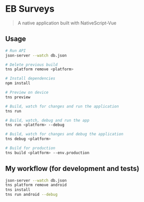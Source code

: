 # EB Surveys

> A native application built with NativeScript-Vue

## Usage

``` bash
# Run API
json-server --watch db.json

# Delete previous build
tns platform remove <platform>

# Install dependencies
npm install

# Preview on device
tns preview

# Build, watch for changes and run the application
tns run

# Build, watch, debug and run the app
tns run <platform> --debug

# Build, watch for changes and debug the application
tns debug <platform>

# Build for production
tns build <platform> --env.production

```

## My workflow (for development and tests)
``` bash
json-server --watch db.json
tns platform remove android
tns install
tns run android --debug

```

